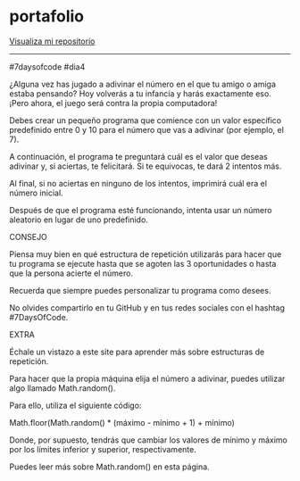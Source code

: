 # portafolio

<a href="https://github.com/Mariannapodbrscek/7daysofcode_day_4/blob/main/app.js">Visualiza mi repositorio</a>

________________________________________________________

#7daysofcode #dia4

¿Alguna vez has jugado a adivinar el número en el que tu amigo o amiga estaba pensando? Hoy volverás a tu infancia y harás exactamente eso. ¡Pero ahora, el juego será contra la propia computadora!

 

Debes crear un pequeño programa que comience con un valor específico predefinido entre 0 y 10 para el número que vas a adivinar (por ejemplo, el 7).

 

A continuación, el programa te preguntará cuál es el valor que deseas adivinar y, si aciertas, te felicitará. Si te equivocas, te dará 2 intentos más.

 

Al final, si no aciertas en ninguno de los intentos, imprimirá cuál era el número inicial.

 

Después de que el programa esté funcionando, intenta usar un número aleatorio en lugar de uno predefinido.

 CONSEJO 

Piensa muy bien en qué estructura de repetición utilizarás para hacer que tu programa se ejecute hasta que se agoten las 3 oportunidades o hasta que la persona acierte el número.

 

Recuerda que siempre puedes personalizar tu programa como desees.

 

No olvides compartirlo en tu GitHub y en tus redes sociales con el hashtag #7DaysOfCode.

 EXTRA 

Échale un vistazo a este site para aprender más sobre estructuras de repetición.

 

Para hacer que la propia máquina elija el número a adivinar, puedes utilizar algo llamado Math.random().

 

Para ello, utiliza el siguiente código:

 

Math.floor(Math.random() * (máximo - mínimo + 1) + mínimo)


Donde, por supuesto, tendrás que cambiar los valores de mínimo y máximo por los límites inferior y superior, respectivamente.

 

Puedes leer más sobre Math.random() en esta página.
